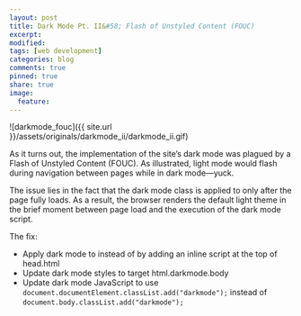 ```yaml
---
layout: post
title: Dark Mode Pt. II&#58; Flash of Unstyled Content (FOUC)
excerpt:
modified:
tags: [web development]
categories: blog
comments: true
pinned: true
share: true
image:
  feature:
---
```


![darkmode_fouc]({{ site.url }}/assets/originals/darkmode_ii/darkmode_ii.gif)

As it turns out, the implementation of the site’s dark mode was plagued by a Flash of Unstyled Content (FOUC). As illustrated, light mode would flash during navigation between pages while in dark mode—yuck.

The issue lies in the fact that the dark mode class is applied to <body> only after the page fully loads. As a result, the browser renders the default light theme in the brief moment between page load and the execution of the dark mode script.

The fix:

* Apply dark mode to <html> instead of <body> by adding an inline script at the top of head.html
* Update dark mode styles to target html.darkmode.body
* Update dark mode JavaScript to use <code>document.documentElement.classList.add("darkmode");</code> instead of <code>document.body.classList.add("darkmode");</code>